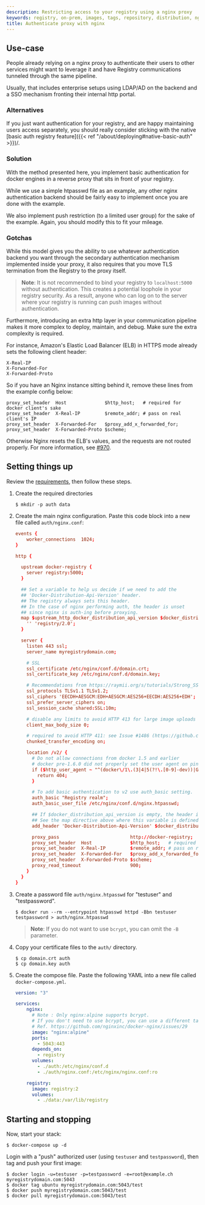 ```yaml
---
description: Restricting access to your registry using a nginx proxy
keywords: registry, on-prem, images, tags, repository, distribution, nginx, proxy, authentication, TLS, recipe, advanced
title: Authenticate proxy with nginx
---
```


## Use-case

People already relying on a nginx proxy to authenticate their users to other
services might want to leverage it and have Registry communications tunneled
through the same pipeline.

Usually, that includes enterprise setups using LDAP/AD on the backend and a SSO
mechanism fronting their internal http portal.

### Alternatives

If you just want authentication for your registry, and are happy maintaining
users access separately, you should really consider sticking with the native
[basic auth registry feature]({{< ref "/about/deploying#native-basic-auth" >}})/.

### Solution

With the method presented here, you implement basic authentication for docker
engines in a reverse proxy that sits in front of your registry.

While we use a simple htpasswd file as an example, any other nginx
authentication backend should be fairly easy to implement once you are done with
the example.

We also implement push restriction (to a limited user group) for the sake of the
example. Again, you should modify this to fit your mileage.

### Gotchas

While this model gives you the ability to use whatever authentication backend
you want through the secondary authentication mechanism implemented inside your
proxy, it also requires that you move TLS termination from the Registry to the
proxy itself.

> **Note**: It is not recommended to bind your registry to `localhost:5000` without
> authentication. This creates a potential loophole in your registry security.
> As a result, anyone who can log on to the server where your registry is running
> can push images without authentication.

Furthermore, introducing an extra http layer in your communication pipeline
makes it more complex to deploy, maintain, and debug. Make sure the extra
complexity is required.

For instance, Amazon's Elastic Load Balancer (ELB) in HTTPS mode already sets
the following client header:

```none
X-Real-IP
X-Forwarded-For
X-Forwarded-Proto
```

So if you have an Nginx instance sitting behind it, remove these lines from the
example config below:

```none
proxy_set_header  Host              $http_host;   # required for docker client's sake
proxy_set_header  X-Real-IP         $remote_addr; # pass on real client's IP
proxy_set_header  X-Forwarded-For   $proxy_add_x_forwarded_for;
proxy_set_header  X-Forwarded-Proto $scheme;
```

Otherwise Nginx resets the ELB's values, and the requests are not routed
properly. For more information, see
[#970](https://github.com/distribution/distribution/issues/970).

## Setting things up

Review the [requirements](../#requirements), then follow these steps.

1. Create the required directories

   ```console
   $ mkdir -p auth data
   ```

2. Create the main nginx configuration. Paste this code block into a new file called `auth/nginx.conf`:

   ```conf
   events {
       worker_connections  1024;
   }

   http {

     upstream docker-registry {
       server registry:5000;
     }

     ## Set a variable to help us decide if we need to add the
     ## 'Docker-Distribution-Api-Version' header.
     ## The registry always sets this header.
     ## In the case of nginx performing auth, the header is unset
     ## since nginx is auth-ing before proxying.
     map $upstream_http_docker_distribution_api_version $docker_distribution_api_version {
       '' 'registry/2.0';
     }

     server {
       listen 443 ssl;
       server_name myregistrydomain.com;

       # SSL
       ssl_certificate /etc/nginx/conf.d/domain.crt;
       ssl_certificate_key /etc/nginx/conf.d/domain.key;

       # Recommendations from https://raymii.org/s/tutorials/Strong_SSL_Security_On_nginx.html
       ssl_protocols TLSv1.1 TLSv1.2;
       ssl_ciphers 'EECDH+AESGCM:EDH+AESGCM:AES256+EECDH:AES256+EDH';
       ssl_prefer_server_ciphers on;
       ssl_session_cache shared:SSL:10m;

       # disable any limits to avoid HTTP 413 for large image uploads
       client_max_body_size 0;

       # required to avoid HTTP 411: see Issue #1486 (https://github.com/moby/moby/issues/1486)
       chunked_transfer_encoding on;

       location /v2/ {
         # Do not allow connections from docker 1.5 and earlier
         # docker pre-1.6.0 did not properly set the user agent on ping, catch "Go *" user agents
         if ($http_user_agent ~ "^(docker\/1\.(3|4|5(?!\.[0-9]-dev))|Go ).*$" ) {
           return 404;
         }

         # To add basic authentication to v2 use auth_basic setting.
         auth_basic "Registry realm";
         auth_basic_user_file /etc/nginx/conf.d/nginx.htpasswd;

         ## If $docker_distribution_api_version is empty, the header is not added.
         ## See the map directive above where this variable is defined.
         add_header 'Docker-Distribution-Api-Version' $docker_distribution_api_version always;

         proxy_pass                          http://docker-registry;
         proxy_set_header  Host              $http_host;   # required for docker client's sake
         proxy_set_header  X-Real-IP         $remote_addr; # pass on real client's IP
         proxy_set_header  X-Forwarded-For   $proxy_add_x_forwarded_for;
         proxy_set_header  X-Forwarded-Proto $scheme;
         proxy_read_timeout                  900;
       }
     }
   }
   ```

3. Create a password file `auth/nginx.htpasswd` for "testuser" and "testpassword".

   ```console
   $ docker run --rm --entrypoint htpasswd httpd -Bbn testuser testpassword > auth/nginx.htpasswd
   ```

   > **Note**: If you do not want to use `bcrypt`, you can omit the `-B` parameter.

4. Copy your certificate files to the `auth/` directory.

   ```console
   $ cp domain.crt auth
   $ cp domain.key auth
   ```

5. Create the compose file. Paste the following YAML into a new file called `docker-compose.yml`.

   ```yaml
   version: "3"

   services:
       nginx:
         # Note : Only nginx:alpine supports bcrypt.
         # If you don't need to use bcrypt, you can use a different tag.
         # Ref. https://github.com/nginxinc/docker-nginx/issues/29
         image: "nginx:alpine"
         ports:
           - 5043:443
         depends_on:
           - registry
         volumes:
           - ./auth:/etc/nginx/conf.d
           - ./auth/nginx.conf:/etc/nginx/nginx.conf:ro

       registry:
         image: registry:2
         volumes:
           - ./data:/var/lib/registry
   ```

## Starting and stopping

Now, start your stack:

```consonle
$ docker-compose up -d
```

Login with a "push" authorized user (using `testuser` and `testpassword`), then
tag and push your first image:

```console
$ docker login -u=testuser -p=testpassword -e=root@example.ch myregistrydomain.com:5043
$ docker tag ubuntu myregistrydomain.com:5043/test
$ docker push myregistrydomain.com:5043/test
$ docker pull myregistrydomain.com:5043/test
```
